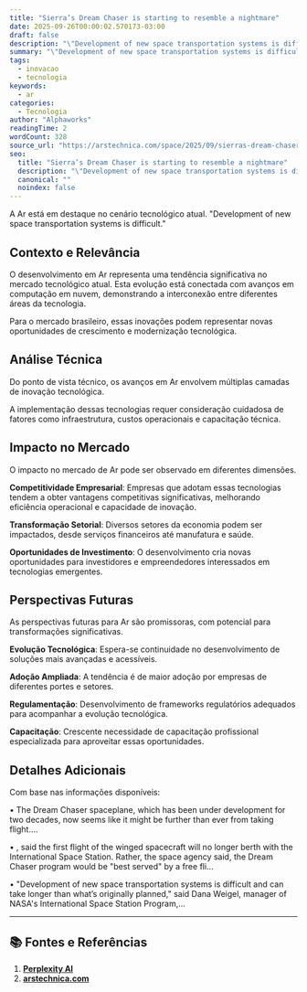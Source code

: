```yaml
---
title: "Sierra’s Dream Chaser is starting to resemble a nightmare"
date: 2025-09-26T00:00:02.570173-03:00
draft: false
description: "\"Development of new space transportation systems is difficult.\""
summary: "\"Development of new space transportation systems is difficult.\""
tags:
  - inovacao
  - tecnologia
keywords:
  - ar
categories:
  - Tecnologia
author: "Alphaworks"
readingTime: 2
wordCount: 328
source_url: "https://arstechnica.com/space/2025/09/sierras-dream-chaser-is-starting-to-resemble-a-nightmare/"
seo:
  title: "Sierra’s Dream Chaser is starting to resemble a nightmare"
  description: "\"Development of new space transportation systems is difficult.\""
  canonical: ""
  noindex: false
---
```


A Ar está em destaque no cenário tecnológico atual. "Development of new space transportation systems is difficult."

## Contexto e Relevância

O desenvolvimento em Ar representa uma tendência significativa no mercado tecnológico atual. Esta evolução está conectada com avanços em computação em nuvem, demonstrando a interconexão entre diferentes áreas da tecnologia.

Para o mercado brasileiro, essas inovações podem representar novas oportunidades de crescimento e modernização tecnológica.
## Análise Técnica

Do ponto de vista técnico, os avanços em Ar envolvem múltiplas camadas de inovação tecnológica.



A implementação dessas tecnologias requer consideração cuidadosa de fatores como infraestrutura, custos operacionais e capacitação técnica.
## Impacto no Mercado

O impacto no mercado de Ar pode ser observado em diferentes dimensões.

**Competitividade Empresarial**: Empresas que adotam essas tecnologias tendem a obter vantagens competitivas significativas, melhorando eficiência operacional e capacidade de inovação.

**Transformação Setorial**: Diversos setores da economia podem ser impactados, desde serviços financeiros até manufatura e saúde.

**Oportunidades de Investimento**: O desenvolvimento cria novas oportunidades para investidores e empreendedores interessados em tecnologias emergentes.


## Perspectivas Futuras

As perspectivas futuras para Ar são promissoras, com potencial para transformações significativas.

**Evolução Tecnológica**: Espera-se continuidade no desenvolvimento de soluções mais avançadas e acessíveis.

**Adoção Ampliada**: A tendência é de maior adoção por empresas de diferentes portes e setores.

**Regulamentação**: Desenvolvimento de frameworks regulatórios adequados para acompanhar a evolução tecnológica.

**Capacitação**: Crescente necessidade de capacitação profissional especializada para aproveitar essas oportunidades.
## Detalhes Adicionais

Com base nas informações disponíveis:

• The Dream Chaser spaceplane, which has been under development for two decades, now seems like it might be further than ever from taking flight....

• , said the first flight of the winged spacecraft will no longer berth with the International Space Station. Rather, the space agency said, the Dream Chaser program would be "best served" by a free fli...

• "Development of new space transportation systems is difficult and can take longer than what’s originally planned," said Dana Weigel, manager of NASA's International Space Station Program,...



---

## 📚 Fontes e Referências

1. **[Perplexity AI](https://www.perplexity.ai/)**
2. **[arstechnica.com](https://arstechnica.com/space/2025/09/sierras-dream-chaser-is-starting-to-resemble-a-nightmare/)**
